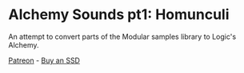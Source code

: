 # Alchemy Sounds pt1: Homunculi

An attempt to convert parts of the Modular samples library to Logic's Alchemy.

[Patreon](https://www.patreon.com/modularsamples) - [Buy an SSD](https://www.etsy.com/uk/listing/757499822/modularsamplescom-library-ssd)
